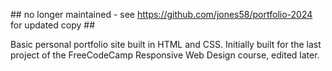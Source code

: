## no longer maintained - see https://github.com/jones58/portfolio-2024 for updated copy ## 

Basic personal portfolio site built in HTML and CSS. Initially built for the last project of the FreeCodeCamp Responsive Web Design course, edited later. 
